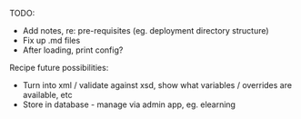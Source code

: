 TODO:
* Add notes, re: pre-requisites (eg. deployment directory structure)
* Fix up .md files
* After loading, print config?

Recipe future possibilities:
* Turn into xml / validate against xsd, show what variables / overrides are available, etc
* Store in database - manage via admin app, eg. elearning
